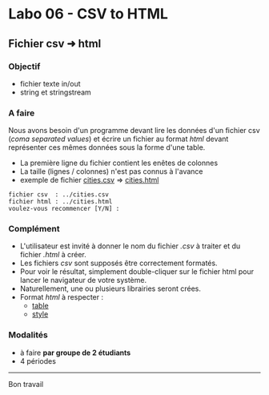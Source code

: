 # Labo 06 - CSV to HTML
## Fichier csv ➜ html

### Objectif
- fichier texte in/out
- string et stringstream

### A faire
Nous avons besoin d'un programme devant lire les données d'un fichier csv (*coma separated values*) et écrire un fichier au format *html* devant représenter ces mêmes données sous la forme d'une table. 


- La première ligne du fichier contient les enêtes de colonnes
- La taille (lignes / colonnes) n'est pas connus à l'avance
- exemple de fichier [cities.csv](cities.csv) => [cities.html](cities.html)

~~~
fichier csv  : ../cities.csv
fichier html : ../cities.html
voulez-vous recommencer [Y/N] : 
~~~

### Complément
- L'utilisateur est invité à donner le nom du fichier *.csv* à traiter et du fichier *.html* à créer.
- Les fichiers *csv* sont supposés être correctement formatés.
- Pour voir le résultat, simplement double-cliquer sur le fichier html pour lancer le navigateur de votre système.
- Naturellement, une ou plusieurs librairies seront crées.
- Format *html* à respecter :
	- [table](http://www.w3schools.com/html/html_tables.asp)
	- [style](http://www.w3schools.com/html/tryit.asp?filename=tryhtml_table_collapse)

### Modalités
- à faire **par groupe de 2 étudiants**
- 4 périodes

---
Bon travail
